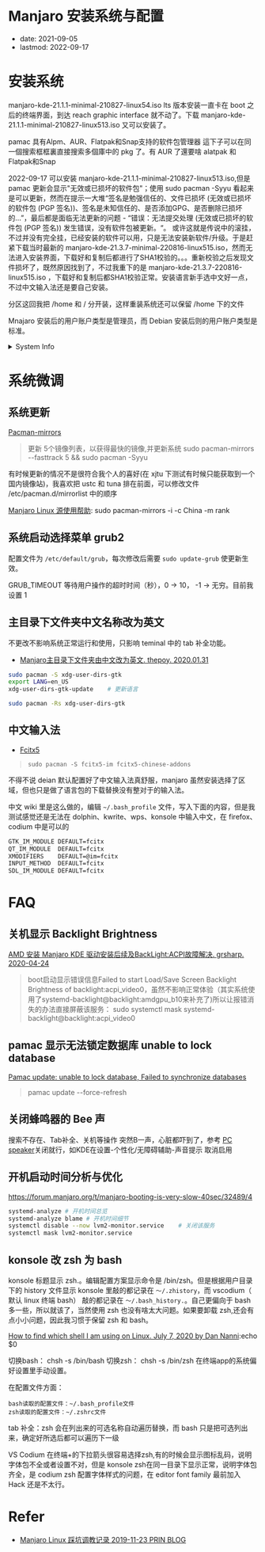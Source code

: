 # Manjaro 安装系统与配置
- date: 2021-09-05
- lastmod: 2022-09-17

# 安装系统

manjaro-kde-21.1.1-minimal-210827-linux54.iso lts 版本安装一直卡在 boot 之后的终端界面，到达 reach graphic interface 就不动了。下载 manjaro-kde-21.1.1-minimal-210827-linux513.iso 又可以安装了。

pamac 具有Alpm、AUR、Flatpak和Snap支持的软件包管理器
這下子可以在同一個搜索框框裏直接搜索多個庫中的 pkg 了。有 AUR 了還要啥 alatpak 和 Flatpak和Snap

2022-09-17 可以安装 manjaro-kde-21.1.1-minimal-210827-linux513.iso,但是 pamac 更新会显示"无效或已损坏的软件包"；使用 sudo pacman -Syyu 看起来是可以更新，然而在提示一大堆“签名是勉强信任的、文件已损坏 (无效或已损坏的软件包 (PGP 签名))、签名是未知信任的、是否添加GPG、是否删除已损坏的...”，最后都是面临无法更新的问题 - “错误：无法提交处理 (无效或已损坏的软件包 (PGP 签名)) 发生错误，没有软件包被更新。“。 或许这就是传说中的滚挂，不过并没有完全挂，已经安装的软件可以用，只是无法安装新软件/升级。于是赶紧下载当时最新的 manjaro-kde-21.3.7-minimal-220816-linux515.iso，然而无法进入安装界面，下载好和复制后都进行了SHA1校验的。。。重新校验之后发现文件损坏了，既然原因找到了，不过我重下的是 manjaro-kde-21.3.7-220816-linux515.iso ，下载好和复制后都SHA1校验正常。安装语言新手选中文好一点，不过中文输入法还是要自己安装。

分区这回我把 /home 和 / 分开装，这样重装系统还可以保留 /home 下的文件

Mnajaro 安装后的用户账户类型是管理员，而 Debian 安装后则的用户账户类型是标准。

<details>
<summary>System Info</summary>


奇怪的是 Network、Bluetooth 的 driver 和 Debian 一样，但是 Debian 却不支持额的蓝牙耳机。。。
```bash
$ uname -a
Linux 82dm 5.15.65-1-MANJARO #1 SMP PREEMPT Mon Sep 5 10:15:47 UTC 2022 x86_64 GNU/Linux

$ inxi --admin --verbosity=7 --filter --width
System:
  Kernel: 5.15.65-1-MANJARO arch: x86_64 bits: 64 compiler: gcc v: 12.2.0
    parameters: BOOT_IMAGE=/boot/vmlinuz-5.15-x86_64
    root=UUID=5d6e2a51-4876-44ba-9f6e-acc3e0bf2767 rw quiet
    udev.log_priority=3
  Desktop: KDE Plasma v: 5.25.5 tk: Qt v: 5.15.5 wm: kwin_x11 vt: 1 dm: SDDM
    Distro: Manjaro Linux base: Arch Linux
Machine:
  Type: Laptop System: LENOVO product: 82DM v: Lenovo XiaoXinPro-13ARE 2020
     Chassis: type: 10 v: Lenovo XiaoXinPro-13ARE
    2020 
  Mobo: LENOVO model: LNVNB161216 v: SDK0L77769WIN
     UEFI: LENOVO v: F0CN36WW date: 05/16/2022
Battery:
  ID-1: BAT0 charge: 49.0 Wh (100.0%) 
    volts: 12.9 min: 11.5 model: SMP L19M3PD3 type: Li-poly 
    status: full cycles: 247
Memory:
  RAM: total: 14.99 GiB used: 3.67 GiB (24.5%)
  RAM Report: permissions: Unable to run dmidecode. Root privileges
    required.
CPU:
  Info: model: AMD Ryzen 5 4600U with Radeon Graphics bits: 64 type: MT MCP
    arch: Zen 2 gen: 3 level: v3 built: 2020-22 process: TSMC n7 (7nm)
    family: 0x17 (23) model-id: 0x60 (96) stepping: 1 microcode: 0x8600106
  Topology: cpus: 1x cores: 6 tpc: 2 threads: 12 smt: enabled cache:
    L1: 384 KiB desc: d-6x32 KiB; i-6x32 KiB L2: 3 MiB desc: 6x512 KiB L3: 8 MiB
    desc: 2x4 MiB
  Speed (MHz): avg: 1507 high: 2292 min/max: 1400/2100 boost: disabled
    scaling: driver: acpi-cpufreq governor: schedutil cores: 1: 1397 2: 1397
    3: 2292 4: 1587 5: 1565 6: 1397 7: 1397 8: 1474 9: 1397 10: 1397 11: 1398
    12: 1392 bogomips: 50320
  Flags: 3dnowprefetch abm adx aes aperfmperf apic arat avic avx avx2 bmi1
    bmi2 bpext cat_l3 cdp_l3 clflush clflushopt clwb clzero cmov cmp_legacy
    constant_tsc cpb cpuid cqm cqm_llc cqm_mbm_local cqm_mbm_total
    cqm_occup_llc cr8_legacy cx16 cx8 de decodeassists extapic extd_apicid
    f16c flushbyasid fma fpu fsgsbase fxsr fxsr_opt ht hw_pstate ibpb ibrs ibs
    irperf lahf_lm lbrv lm mba mca mce misalignsse mmx mmxext monitor movbe
    msr mtrr mwaitx nonstop_tsc nopl npt nrip_save nx osvw overflow_recov pae
    pat pausefilter pclmulqdq pdpe1gb perfctr_core perfctr_llc perfctr_nb
    pfthreshold pge pni popcnt pse pse36 rapl rdpid rdpru rdrand rdseed rdt_a
    rdtscp rep_good sep sha_ni skinit smap smca smep ssbd sse sse2 sse4_1
    sse4_2 sse4a ssse3 stibp succor svm svm_lock syscall tce topoext tsc
    tsc_scale umip v_spec_ctrl v_vmsave_vmload vgif vmcb_clean vme vmmcall
    wbnoinvd wdt xgetbv1 xsave xsavec xsaveerptr xsaveopt xsaves
  Vulnerabilities:
  Type: itlb_multihit status: Not affected
  Type: l1tf status: Not affected
  Type: mds status: Not affected
  Type: meltdown status: Not affected
  Type: mmio_stale_data status: Not affected
  Type: retbleed mitigation: untrained return thunk; SMT enabled with STIBP
    protection
  Type: spec_store_bypass mitigation: Speculative Store Bypass disabled via
    prctl and seccomp
  Type: spectre_v1 mitigation: usercopy/swapgs barriers and __user pointer
    sanitization
  Type: spectre_v2 mitigation: Retpolines, IBPB: conditional, STIBP:
    always-on, RSB filling, PBRSB-eIBRS: Not affected
  Type: srbds status: Not affected
  Type: tsx_async_abort status: Not affected
Graphics:
  Device-1: AMD Renoir vendor: Lenovo driver: amdgpu v: kernel arch: GCN-5.1
    code: Vega-2 process: TSMC n7 (7nm) built: 2018-21 pcie: gen: 4
    speed: 16 GT/s lanes: 16 ports: active: eDP-1 empty: DP-1,DP-2
    bus-ID: 03:00.0 chip-ID: 1002:1636 class-ID: 0300
  Device-2: Chicony Integrated Camera type: USB driver: uvcvideo
    bus-ID: 3-2:2 chip-ID: 04f2:b67c class-ID: 0e02 
  Display: x11 server: X.Org v: 21.1.4 compositor: kwin_x11 driver: X:
    loaded: amdgpu unloaded: modesetting alternate: fbdev,vesa gpu: amdgpu
    display-ID: :0 screens: 1
  Screen-1: 0 s-res: 2560x1600 s-dpi: 96 s-size: 677x423mm (26.65x16.65")
    s-diag: 798mm (31.43")
  Monitor-1: eDP-1 mapped: eDP model-id: CSO 0x076d built: 2019
    res: 2560x1600 hz: 60 dpi: 227 gamma: 1.2 size: 286x179mm (11.26x7.05")
    diag: 337mm (13.3") ratio: 16:10 modes: max: 2560x1600 min: 640x480
  OpenGL: renderer: AMD RENOIR (LLVM 14.0.6 DRM 3.42 5.15.65-1-MANJARO) v: 4.6
    Mesa 22.1.7 direct render: Yes
Audio:
  Device-1: AMD Renoir Radeon High Definition Audio vendor: Lenovo
    driver: snd_hda_intel v: kernel pcie: gen: 4 speed: 16 GT/s lanes: 16
    bus-ID: 03:00.1 chip-ID: 1002:1637 class-ID: 0403
  Device-2: AMD ACP/ACP3X/ACP6x Audio Coprocessor vendor: Lenovo driver: N/A
    alternate: snd_pci_acp3x, snd_rn_pci_acp3x, snd_pci_acp5x pcie: gen: 4
    speed: 16 GT/s lanes: 16 bus-ID: 03:00.5 chip-ID: 1022:15e2 class-ID: 0480
  Device-3: AMD Family 17h/19h HD Audio vendor: Lenovo driver: snd_hda_intel
    v: kernel pcie: gen: 4 speed: 16 GT/s lanes: 16 bus-ID: 03:00.6
    chip-ID: 1022:15e3 class-ID: 0403
  Sound Server-1: ALSA v: k5.15.65-1-MANJARO running: yes
  Sound Server-2: JACK v: 1.9.21 running: no
  Sound Server-3: PulseAudio v: 16.1 running: yes
  Sound Server-4: PipeWire v: 0.3.57 running: yes
Network:
  Device-1: Realtek RTL8822CE 802.11ac PCIe Wireless Network Adapter
    vendor: Lenovo driver: rtw_8822ce v: N/A modules: rtw88_8822ce pcie: gen: 1
    speed: 2.5 GT/s lanes: 1 port: 2000 bus-ID: 01:00.0 chip-ID: 10ec:c822
    class-ID: 0280
  IF: wlp1s0 state: up mac: <filter>
  IP v4: <filter> type: dynamic noprefixroute scope: global
    broadcast: <filter>
  IP v6: <filter> type: noprefixroute scope: link
  WAN IP: <filter>
Bluetooth:
  Device-1: Realtek Bluetooth Radio type: USB driver: btusb v: 0.8
    bus-ID: 1-4:2 chip-ID: 0bda:c123 class-ID: e001 
  Report: rfkill ID: hci0 rfk-id: 2 state: up address: see --recommends
Logical:
  Message: No logical block device data found.
RAID:
  Message: No RAID data found.
Drives:
  Local Storage: total: 476.94 GiB used: 208.09 GiB (43.6%)
  SMART Message: Unable to run smartctl. Root privileges required.
  ID-1: /dev/nvme0n1 maj-min: 259:0 vendor: Western Digital model: PC SN730
    SDBPNTY-512G-1101 size: 476.94 GiB block-size: physical: 512 B
    logical: 512 B speed: 31.6 Gb/s lanes: 4 type: SSD 
    rev: 11130001 temp: 36.9 C scheme: GPT
  Message: No optical or floppy data found.
Partition:
  ID-1: / raw-size: 40 GiB size: 39.08 GiB (97.69%) used: 13.42 GiB (34.4%)
    fs: ext4 dev: /dev/nvme0n1p2 maj-min: 259:2 label: root
    uuid: 5d6e2a51-4876-44ba-9f6e-acc3e0bf2767
  ID-2: /boot/efi raw-size: 260 MiB size: 256 MiB (98.46%) used: 103.5 MiB
    (40.4%) fs: vfat dev: /dev/nvme0n1p1 maj-min: 259:1 label: SYSTEM_DRV
    uuid: 92C4-DD2F
  ID-3: /home raw-size: 80 GiB size: 78.19 GiB (97.74%) used: 815 MiB (1.0%)
    fs: ext4 dev: /dev/nvme0n1p4 maj-min: 259:4 label: N/A
    uuid: a3a2ba69-8213-4723-ba8d-b4b8470dd7eb
  ID-4: /run/media/kearney/a raw-size: 235.67 GiB size: 231.41 GiB (98.19%)
    used: 193.77 GiB (83.7%) fs: ext4 dev: /dev/nvme0n1p3 maj-min: 259:3
    label: a uuid: 3409b138-e5fc-412d-b1d5-bfb236f93257
Swap:
  Alert: No swap data was found.
Unmounted:
  ID-1: /dev/nvme0n1p5 maj-min: 259:5 size: 55 GiB fs: ntfs label: C
    uuid: 0AB232A4B2329463
  ID-2: /dev/nvme0n1p6 maj-min: 259:6 size: 65.98 GiB fs: ntfs label: D
    uuid: 127AE7467AE72567
USB:
  Hub-1: 1-0:1 info: Hi-speed hub with single TT ports: 4 rev: 2.0
    speed: 480 Mb/s chip-ID: 1d6b:0002 class-ID: 0900
  Device-1: 1-4:2 info: Realtek Bluetooth Radio type: Bluetooth
    driver: btusb interfaces: 2 rev: 1.0 speed: 12 Mb/s power: 500mA
    chip-ID: 0bda:c123 class-ID: e001 
  Hub-2: 2-0:1 info: Super-speed hub ports: 2 rev: 3.1 speed: 10 Gb/s
    chip-ID: 1d6b:0003 class-ID: 0900
  Hub-3: 3-0:1 info: Hi-speed hub with single TT ports: 4 rev: 2.0
    speed: 480 Mb/s chip-ID: 1d6b:0002 class-ID: 0900
  Device-1: 3-2:2 info: Chicony Integrated Camera type: Video
    driver: uvcvideo interfaces: 4 rev: 2.0 speed: 480 Mb/s power: 500mA
    chip-ID: 04f2:b67c class-ID: 0e02 
  Hub-4: 4-0:1 info: Super-speed hub ports: 2 rev: 3.1 speed: 10 Gb/s
    chip-ID: 1d6b:0003 class-ID: 0900
Sensors:
  System Temperatures: cpu: 49.2 C mobo: N/A gpu: amdgpu temp: 43.0 C
  Fan Speeds (RPM): N/A
Info:
  Processes: 302 Uptime: 2h 48m wakeups: 1 Init: systemd v: 251
  default: graphical tool: systemctl Compilers: gcc: 12.2.0 clang: 14.0.6
  Packages: pm: pacman pkgs: 1235 libs: 318 tools: pamac pm: flatpak pkgs: 0
  Shell: Bash v: 5.1.16 running-in: codium inxi: 3.3.21
```
</details>

# 系统微调
## 系统更新

[Pacman-mirrors](https://wiki.manjaro.org/index.php/Pacman-mirrors/zh-cn)
> 更新 5个镜像列表，以获得最快的镜像,并更新系统
    sudo pacman-mirrors --fasttrack 5 && sudo pacman -Syyu

有时候更新的情况不是很符合我个人的喜好(在 xjtu 下测试有时候只能获取到一个国内镜像站)，我喜欢把 ustc 和 tuna 排在前面，可以修改文件 /etc/pacman.d/mirrorlist 中的顺序

[Manjaro Linux 源使用帮助](https://mirrors.ustc.edu.cn/help/manjaro.html): sudo pacman-mirrors -i -c China -m rank

## 系统启动选择菜单 grub2

配置文件为 `/etc/default/grub`，每次修改后需要 `sudo update-grub` 使更新生效。

GRUB_TIMEOUT 等待用户操作的超时时间（秒），0 -> 10， -1 -> 无穷。目前我设置 1

## 主目录下文件夹中文名称改为英文

不更改不影响系统正常运行和使用，只影响 teminal 中的 tab 补全功能。

- [Manjaro主目录下文件夹由中文改为英文. thepoy. 2020.01.31](https://www.jianshu.com/p/2f05a5583609)

```bash
sudo pacman -S xdg-user-dirs-gtk
export LANG=en_US
xdg-user-dirs-gtk-update	# 更新语言

sudo pacman -Rs xdg-user-dirs-gtk
```

## 中文输入法

- [Fcitx5](https://wiki.archlinux.org/title/Fcitx5_(%E7%AE%80%E4%BD%93%E4%B8%AD%E6%96%87)#%E8%BE%93%E5%85%A5%E6%B3%95%E6%A8%A1%E5%9D%97)
> `sudo pacman -S fcitx5-im fcitx5-chinese-addons`

不得不说 deian 默认配置好了中文输入法真舒服，manjaro 虽然安装选择了区域，但也只是做了语言包的下载替换没有整对于的输入法。

中文 wiki 里是这么做的，编辑 `~/.bash_profile` 文件，写入下面的内容，但是我测试感觉还是无法在 dolphin、kwrite、wps、konsole 中输入中文，在 firefox、codium 中是可以的

```bash
GTK_IM_MODULE DEFAULT=fcitx
QT_IM_MODULE  DEFAULT=fcitx
XMODIFIERS    DEFAULT=@im=fcitx
INPUT_METHOD  DEFAULT=fcitx
SDL_IM_MODULE DEFAULT=fcitx
```

# FAQ
## 关机显示 Backlight Brightness

[AMD 安装 Manjaro KDE 驱动安装后续及BackLight:ACPI故障解决. grsharp. 2020-04-24](https://blog.csdn.net/grsharp/article/details/105735792)
> boot启动显示错误信息Failed to start Load/Save Screen Backlight Brightness of backlight:acpi_video0，虽然不影响正常体验（其实系统使用了systemd-backlight@backlight:amdgpu_b10来补充了)所以让报错消失的办法直接屏蔽该服务：
sudo systemctl mask systemd-backlight@backlight:acpi_video0

## pamac 显示无法锁定数据库 unable to lock database

[Pamac update: unable to lock database, Failed to synchronize databases ](https://forum.manjaro.org/t/pamac-update-unable-to-lock-database-failed-to-synchronize-databases/114762)
> pamac update --force-refresh

## 关闭蜂鸣器的 Bee 声

搜索不存在、Tab补全、关机等操作 突然B一声，心脏都吓到了，参考 [PC speaker](https://wiki.archlinux.org/title/PC_speaker)关闭就行，如KDE在设置-个性化/无障碍辅助-声音提示 取消启用

## 开机启动时间分析与优化

https://forum.manjaro.org/t/manjaro-booting-is-very-slow-40sec/32489/4

```bash
systemd-analyze	# 开机时间总览
systemd-analyze blame # 开机时间细节
systemctl disable --now lvm2-monitor.service	# 关闭该服务
systemctl mask lvm2-monitor.service
```

## konsole 改 zsh 为 bash

konsole 标题显示 zsh.。编辑配置方案显示命令是 /bin/zsh。但是根据用户目录下的 history 文件显示 konsole 里敲的都记录在 `～/.zhistory`，而 vscodium（ 默认 linux 终端 bash） 敲的都记录在 `～/.bash_history.`。自己更偏向于 bash 多一些，所以就该了，当然使用 zsh 也没有啥太大问题。如果要卸载 zsh,还会有点小小问题，因此我习惯于保留 zsh 和 bash。

[How to find which shell I am using on Linux. July 7, 2020 by Dan Nanni](https://www.xmodulo.com/which-shell-am-i-using.html):echo $0

切换bash： chsh -s /bin/bash
切换zsh： chsh -s /bin/zsh
    在终端app的系统偏好设置里手动设置。

在配置文件方面：

    bash读取的配置文件：~/.bash_profile文件
    zsh读取的配置文件：~/.zshrc文件

tab 补全：zsh 会在列出来的可选名称自动遍历替换，而 bash 只是把可选列出来，确定好所选后都可以遍历下一级

VS Codium 在终端+的下拉箭头很容易选择zsh,有的时候会显示图标乱码，说明字体包不全或者设置不对，但是 konsole zsh在同一目录下显示正常，说明字体包齐全，是 codium zsh 配置字体样式的问题，在 editor font family 最前加入 Hack 还是不太行。


# Refer

- [ Manjaro Linux 踩坑调教记录 2019-11-23 PRIN BLOG](https://prinsss.github.io/setting-up-manjaro-linux/)